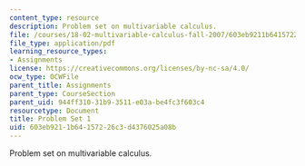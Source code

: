 ```yaml
---
content_type: resource
description: Problem set on multivariable calculus.
file: /courses/18-02-multivariable-calculus-fall-2007/603eb9211b64157226c3d4376025a08b_ps1.pdf
file_type: application/pdf
learning_resource_types:
- Assignments
license: https://creativecommons.org/licenses/by-nc-sa/4.0/
ocw_type: OCWFile
parent_title: Assignments
parent_type: CourseSection
parent_uid: 944ff310-31b9-3511-e03a-be4fc3f603c4
resourcetype: Document
title: Problem Set 1
uid: 603eb921-1b64-1572-26c3-d4376025a08b
---
```

Problem set on multivariable calculus.